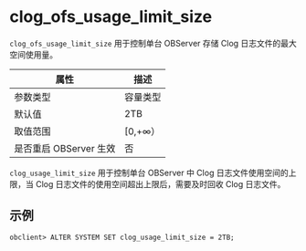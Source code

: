 clog_ofs_usage_limit_size 
==============================================

`clog_ofs_usage_limit_size` 用于控制单台 OBServer 存储 Clog 日志文件的最大空间使用量。


|        属性        |   描述    |
|------------------|---------|
| 参数类型             | 容量类型    |
| 默认值              | 2TB     |
| 取值范围             | \[0,+∞） |
| 是否重启 OBServer 生效 | 否       |



`clog_usage_limit_size` 用于控制单台 OBServer 中 Clog 日志文件使用空间的上限，当 Clog 日志文件的使用空间超出上限后，需要及时回收 Clog 日志文件。

示例 
-----------------------

    obclient> ALTER SYSTEM SET clog_usage_limit_size = 2TB;


